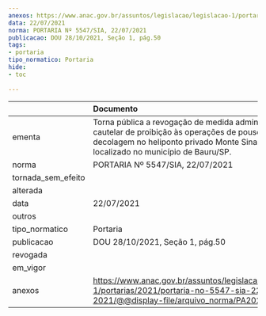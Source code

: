 ```yaml
---
anexos: https://www.anac.gov.br/assuntos/legislacao/legislacao-1/portarias/2021/portaria-no-5547-sia-22-07-2021/@@display-file/arquivo_norma/PA2021-5547.pdf
data: 22/07/2021
norma: PORTARIA Nº 5547/SIA, 22/07/2021
publicacao: DOU 28/10/2021, Seção 1, pág.50
tags:
- portaria
tipo_normatico: Portaria
hide: 
- toc 
 
---
```


|                    | Documento                                                                                                                                                                            |
|:-------------------|:-------------------------------------------------------------------------------------------------------------------------------------------------------------------------------------|
| ementa             | Torna pública a revogação de medida administrativa cautelar de proibição às operações de pouso e decolagem no heliponto privado Monte Sinai IV, localizado no município de Bauru/SP. |
| norma              | PORTARIA Nº 5547/SIA, 22/07/2021                                                                                                                                                     |
| tornada_sem_efeito |                                                                                                                                                                                      |
| alterada           |                                                                                                                                                                                      |
| data               | 22/07/2021                                                                                                                                                                           |
| outros             |                                                                                                                                                                                      |
| tipo_normatico     | Portaria                                                                                                                                                                             |
| publicacao         | DOU 28/10/2021, Seção 1, pág.50                                                                                                                                                      |
| revogada           |                                                                                                                                                                                      |
| em_vigor           |                                                                                                                                                                                      |
| anexos             | https://www.anac.gov.br/assuntos/legislacao/legislacao-1/portarias/2021/portaria-no-5547-sia-22-07-2021/@@display-file/arquivo_norma/PA2021-5547.pdf                                 |
